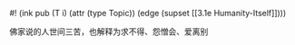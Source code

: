 #! (ink pub (T i) (attr (type Topic)) (edge (supset [[3.1e Humanity-Itself]])))

佛家说的人世间三苦，也解释为求不得、怨憎会、爱离别